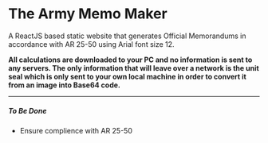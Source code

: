 # The Army Memo Maker

A ReactJS based static website that generates Official Memorandums in accordance with AR 25-50 using Arial font size 12.

**All calculations are downloaded to your PC and no information is sent to any servers. The only information that will leave over a network is the unit seal which is only sent to your own local machine in order to convert it from an image into Base64 code.**

***

##### To Be Done

* Ensure complience with AR 25-50
